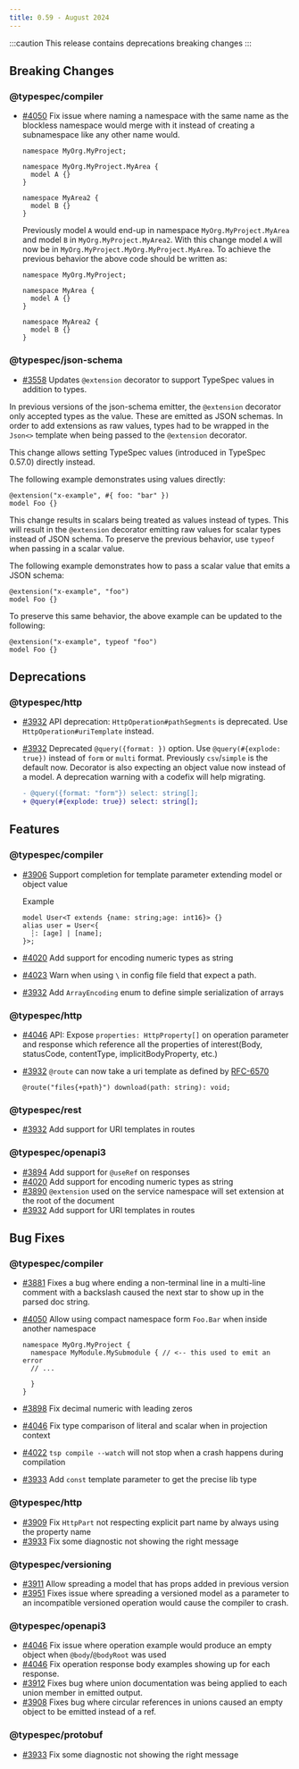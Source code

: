 ```yaml
---
title: 0.59 - August 2024
---
```


:::caution
This release contains deprecations breaking changes
:::

## Breaking Changes

### @typespec/compiler

- [#4050](https://github.com/microsoft/typespec/pull/4050) Fix issue where naming a namespace with the same name as the blockless namespace would merge with it instead of creating a subnamespace like any other name would.

  ```tsp
  namespace MyOrg.MyProject;

  namespace MyOrg.MyProject.MyArea {
    model A {}
  }

  namespace MyArea2 {
    model B {}
  }
  ```

  Previously model `A` would end-up in namespace `MyOrg.MyProject.MyArea` and model `B` in `MyOrg.MyProject.MyArea2`. With this change model `A` will now be in `MyOrg.MyProject.MyOrg.MyProject.MyArea`. To achieve the previous behavior the above code should be written as:

  ```tsp
  namespace MyOrg.MyProject;

  namespace MyArea {
    model A {}
  }

  namespace MyArea2 {
    model B {}
  }
  ```

### @typespec/json-schema

- [#3558](https://github.com/microsoft/typespec/pull/3558) Updates `@extension` decorator to support TypeSpec values in addition to types.

In previous versions of the json-schema emitter, the `@extension` decorator only accepted types as the value. These are emitted as JSON schemas. In order to add extensions as raw values, types had to be wrapped in the `Json<>` template when being passed to the `@extension` decorator.

This change allows setting TypeSpec values (introduced in TypeSpec 0.57.0) directly instead.

The following example demonstrates using values directly:

```tsp
@extension("x-example", #{ foo: "bar" })
model Foo {}
```

This change results in scalars being treated as values instead of types. This will result in the `@extension` decorator emitting raw values for scalar types instead of JSON schema. To preserve the previous behavior, use `typeof` when passing in a scalar value.

The following example demonstrates how to pass a scalar value that emits a JSON schema:

```tsp
@extension("x-example", "foo")
model Foo {}
```

To preserve this same behavior, the above example can be updated to the following:

```tsp
@extension("x-example", typeof "foo")
model Foo {}
```

## Deprecations

### @typespec/http

- [#3932](https://github.com/microsoft/typespec/pull/3932) API deprecation: `HttpOperation#pathSegments` is deprecated. Use `HttpOperation#uriTemplate` instead.
- [#3932](https://github.com/microsoft/typespec/pull/3932) Deprecated `@query({format: })` option. Use `@query(#{explode: true})` instead of `form` or `multi` format. Previously `csv`/`simple` is the default now.
  Decorator is also expecting an object value now instead of a model. A deprecation warning with a codefix will help migrating.

  ```diff
  - @query({format: "form"}) select: string[];
  + @query(#{explode: true}) select: string[];
  ```

## Features

### @typespec/compiler

- [#3906](https://github.com/microsoft/typespec/pull/3906) Support completion for template parameter extending model or object value

  Example

  ```tsp
  model User<T extends {name: string;age: int16}> {}
  alias user = User<{
    ┆: [age] | [name];
  }>;
  ```

- [#4020](https://github.com/microsoft/typespec/pull/4020) Add support for encoding numeric types as string
- [#4023](https://github.com/microsoft/typespec/pull/4023) Warn when using `\` in config file field that expect a path.
- [#3932](https://github.com/microsoft/typespec/pull/3932) Add `ArrayEncoding` enum to define simple serialization of arrays

### @typespec/http

- [#4046](https://github.com/microsoft/typespec/pull/4046) API: Expose `properties: HttpProperty[]` on operation parameter and response which reference all the properties of interest(Body, statusCode, contentType, implicitBodyProperty, etc.)
- [#3932](https://github.com/microsoft/typespec/pull/3932) `@route` can now take a uri template as defined by [RFC-6570](https://datatracker.ietf.org/doc/html/rfc6570#section-3.2.3)

  ```tsp
  @route("files{+path}") download(path: string): void;
  ```

### @typespec/rest

- [#3932](https://github.com/microsoft/typespec/pull/3932) Add support for URI templates in routes

### @typespec/openapi3

- [#3894](https://github.com/microsoft/typespec/pull/3894) Add support for `@useRef` on responses
- [#4020](https://github.com/microsoft/typespec/pull/4020) Add support for encoding numeric types as string
- [#3890](https://github.com/microsoft/typespec/pull/3890) `@extension` used on the service namespace will set extension at the root of the document
- [#3932](https://github.com/microsoft/typespec/pull/3932) Add support for URI templates in routes

## Bug Fixes

### @typespec/compiler

- [#3881](https://github.com/microsoft/typespec/pull/3881) Fixes a bug where ending a non-terminal line in a multi-line comment with a backslash caused the next star to show up in the parsed doc string.
- [#4050](https://github.com/microsoft/typespec/pull/4050) Allow using compact namespace form `Foo.Bar` when inside another namespace

  ```tsp
  namespace MyOrg.MyProject {
    namespace MyModule.MySubmodule { // <-- this used to emit an error
    // ...

    }
  }
  ```

- [#3898](https://github.com/microsoft/typespec/pull/3898) Fix decimal numeric with leading zeros
- [#4046](https://github.com/microsoft/typespec/pull/4046) Fix type comparison of literal and scalar when in projection context
- [#4022](https://github.com/microsoft/typespec/pull/4022) `tsp compile --watch` will not stop when a crash happens during compilation
- [#3933](https://github.com/microsoft/typespec/pull/3933) Add `const` template parameter to get the precise lib type

### @typespec/http

- [#3909](https://github.com/microsoft/typespec/pull/3909) Fix `HttpPart` not respecting explicit part name by always using the property name
- [#3933](https://github.com/microsoft/typespec/pull/3933) Fix some diagnostic not showing the right message

### @typespec/versioning

- [#3911](https://github.com/microsoft/typespec/pull/3911) Allow spreading a model that has props added in previous version
- [#3951](https://github.com/microsoft/typespec/pull/3951) Fixes issue where spreading a versioned model as a parameter to an incompatible versioned operation would cause the compiler to crash.

### @typespec/openapi3

- [#4046](https://github.com/microsoft/typespec/pull/4046) Fix issue where operation example would produce an empty object when `@body`/`@bodyRoot` was used
- [#4046](https://github.com/microsoft/typespec/pull/4046) Fix operation response body examples showing up for each response.
- [#3912](https://github.com/microsoft/typespec/pull/3912) Fixes bug where union documentation was being applied to each union member in emitted output.
- [#3908](https://github.com/microsoft/typespec/pull/3908) Fixes bug where circular references in unions caused an empty object to be emitted instead of a ref.

### @typespec/protobuf

- [#3933](https://github.com/microsoft/typespec/pull/3933) Fix some diagnostic not showing the right message
